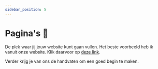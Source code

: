 ```yaml
---
sidebar_position: 5
---
```


# Pagina's 📃

De plek waar jij jouw website kunt gaan vullen. Het beste voorbeeld heb ik vanuit onze website. Klik daarvoor op <a href="https://pageking.nl/expertises/#development">deze link</a>.

Verder krijg je van ons de handvaten om een goed begin te maken.